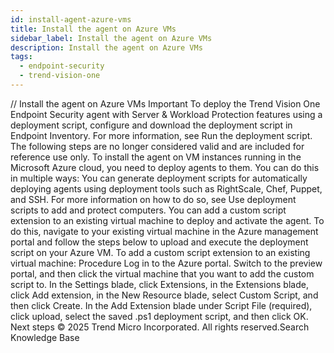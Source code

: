 ```yaml
---
id: install-agent-azure-vms
title: Install the agent on Azure VMs
sidebar_label: Install the agent on Azure VMs
description: Install the agent on Azure VMs
tags:
  - endpoint-security
  - trend-vision-one
---
```


/*<![CDATA[*/ $('#title').html($('meta[name=map-description]').attr('content')); /*]]>*/ Install the agent on Azure VMs Important To deploy the Trend Vision One Endpoint Security agent with Server & Workload Protection features using a deployment script, configure and download the deployment script in Endpoint Inventory. For more information, see Run the deployment script. The following steps are no longer considered valid and are included for reference use only. To install the agent on VM instances running in the Microsoft Azure cloud, you need to deploy agents to them. You can do this in multiple ways: You can generate deployment scripts for automatically deploying agents using deployment tools such as RightScale, Chef, Puppet, and SSH. For more information on how to do so, see Use deployment scripts to add and protect computers. You can add a custom script extension to an existing virtual machine to deploy and activate the agent. To do this, navigate to your existing virtual machine in the Azure management portal and follow the steps below to upload and execute the deployment script on your Azure VM. To add a custom script extension to an existing virtual machine: Procedure Log in to the Azure portal. Switch to the preview portal, and then click the virtual machine that you want to add the custom script to. In the Settings blade, click Extensions, in the Extensions blade, click Add extension, in the New Resource blade, select Custom Script, and then click Create. In the Add Extension blade under Script File (required), click upload, select the saved .ps1 deployment script, and then click OK. Next steps © 2025 Trend Micro Incorporated. All rights reserved.Search Knowledge Base
